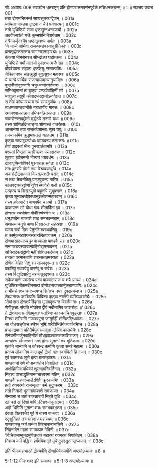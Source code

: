 श्रीः
अध्यायः 008
सञ्जयेन धृतराष्ट्रम् प्रति द्रोणपराक्रमवर्णनपूर्वकं तन्निधनकथनम् ॥ 1 ॥
सञ्जय उवाच 	001  
तथा द्रोणमभिघ्नन्तं साश्वसूतरथद्विपान् ।	001a  
व्यथिताः पाण्डवा दृष्ट्वा न चैनं पर्यवारयन् ॥	001c  
ततो युधिष्ठिरो राजा धृष्टद्युम्नधनञ्जयौ ।	002a  
अब्रवीत्सर्वतो यत्तैः कुम्भयोनिर्निवार्यताम् ॥	002c  
तत्रैनमर्जुनश्चैव धृष्टद्युम्नश्च पार्षतः ।	003a  
\'ये चान्ये पार्थिवा राजन्पाण्डवस्यानुसैनिकाः ।	003c  
प्रत्यगृह्णंस्ततस्तत्र समागच्छन्महारथाः ॥	003e  
केकया भीमसेनश्च सौभद्रोऽथ घटोत्कचः ।	004a  
युधिष्ठिरो यमौ मात्स्यो द्रुपदश्चात्मजैः सह ॥	004c  
द्रौपदेयाश्च संहृष्टा धृष्टकेतुः ससात्यकिः ।	005a  
चेकितानश्च सङ्क्रुद्धो युयुत्सुश्च महारथः ॥	005c  
ये चान्ये पार्थिवा राजन्पाण्डवस्यानुयायिनः ।	006a  
कुलवीर्यानुरूपाणि चक्रुः कर्माण्यनेकशः ॥	006c  
सम्भिद्यमानां तां दृष्ट्वा पाण्डवैर्वाहिनीं रणे ।	007a  
व्यावृत्य चक्षुषी कोपाद्भारद्वाजोऽन्ववैक्षत ॥	007c  
स तीव्रं कोपमास्थाय रथे समरदुर्जयः ।	008a  
व्यधमत्पाण्डवानीकं महाभ्राणीव मारुतः ॥	008c  
रथानश्वान्नरान्नागानभिधावन्नितस्ततः ।	009a  
चचारोन्मत्तवद्द्रोणो वृद्धोऽपि तरुणो यथा ॥	009c  
तस्य शोणितदिग्धाङ्गाः शोणास्ते वातरंहसः ।	010a  
आजानेया हया राजन्नविश्रान्ताः सुखं ययुः ॥	010c  
तमन्तकमिव क्रुद्धमापतन्तं यतव्रतम् ।	011a  
दृष्ट्वा सम्प्राद्रवन्योधाः पाण्डवस्य ततस्ततः ॥	011c  
तेषां प्राद्रवतां भीमः पुनरावर्ततामपि ।	012a  
पश्यतां तिष्ठतां चासीच्छब्दः परमदारुणः ॥	012c  
शूराणां हर्षजननो भीरूणां भयवर्धनः ।	013a  
द्यावापृथिव्योर्विवरं पूरयामास सर्वतः ॥	013c  
ततः पुनरपि द्रोणो नाम विश्रावयन्युधि ।	014a  
अकरोद्रौद्रमात्मानं किरञ्छरशतैः परान् ॥	014c  
स तथा तेष्वनीकेषु पाण्डुपुत्रस्य मारिष ।	015a  
कालवद्व्यचरद्द्रोणो युवेव स्थविरो बली ॥	015c  
उत्कृत्य च शिरांस्युग्रो बाहूनपि सुभूषणान् ।	016a  
कृत्वा शून्यान्रथोपस्थानुदक्रोशन्महारवान् ॥	016c  
तस्य हर्षप्रणादेन बाणवर्षेण च प्रभो ।	017a  
प्राकम्पन्त रणे योधा गावः शीतार्दिता इव ॥	017c  
द्रोणस्य रथघोषेण मौर्वीनिष्पेषणेन च ।	018a  
धनुःशब्देन चाकाशे शब्दः समभवन्महान् ॥	018c  
अथास्य धनुषो बाणा निस्सरन्तः सहस्रशः ।	019a  
व्याप्य सर्वा दिशः पेतुर्नागाश्वरथपत्तिषु ॥	019c  
तं कार्मुकमहावेगमस्त्रज्वलितपावकम् ।	020a  
द्रोणमासादयाञ्चक्रुः पाञ्चालाः पाण्डवैः सह ॥	020c  
सनागरथपत्त्यश्वान्प्राहिणोद्यमसादनम् ।	021a  
अचिरादकरोद्द्रोणो महीं शोणितकर्दमाम् ॥	021c  
तन्वता परमास्त्राणि शरान्सततमस्यता ।	022a  
द्रोणेन विहितं दिक्षु शरजालमदृश्यत ॥	022c  
पदातिषु रथाश्वेषु वारणेषु च सर्वशः ।	023a  
तस्य विद्युदिवाभ्रेषु चरन्केतुरदृश्यत ॥	023c  
सकेकयानां प्रवरांश्च पञ्च पाञ्चालराजं च शरैः प्रमथ्य ।	024a  
युधिष्ठिरानीकमदीनसत्वो द्रोणोऽभ्ययात्कार्मुकबाणपाणिः ॥	024c  
तं भीमसेनश्च धनञ्जयश्च शिनेश्च नप्ता द्रुपदात्मजश्च ।	025a  
शैब्यात्मजः काशिपतिः शिबिश्च दृष्ट्वा नदन्तो व्यकिरञ्छरौघैः ॥	025c  
\'तेषां शरा द्रोणशरैर्निकृत्ता भूमावदृश्यन्त विवर्तमानाः ।	026a  
श्रेणीकृताः संयति मोघवेगा द्वीपे नदीनामिव काशरोहाः ॥\'	026c  
ते द्रोणबाणासनविप्रमुक्ताः पतत्रिणः काञ्चनचित्रपुङ्खाः ।	027a  
भित्त्वा शरीराणि गजाश्वयूनां जग्मुर्महीं शोणितदिग्धवाजाः ॥	027c  
सा योधसङ्घैश्च रथैश्च भूमिः शरैर्विभिन्नैर्गजवाजिभिश्च ।	028a  
प्रच्छाद्यमाना पतितैर्बभूव समावृता द्यौरिव कालमेघैः ॥	028c  
शैनेयभीमार्जुनवाहिनीशं सौभ्रद्रपाञ्चालसकाशिराजम् ।	029a  
अन्यांश्च वीरान्समरे ममर्द द्रोणः सुतानां तव भूतिकामः ॥	029c  
एतानि चान्यानि च कौरवेन्द्र कर्माणि कृत्वा समरे महात्मा ।	030a  
प्रताप्य लोकानिव कालसूर्यो द्रोणो गतः स्वर्गमितो हि राजन् ॥	030c  
एवं रुक्मरथः शूरो हत्वा शतसहस्रशः ।	031a  
पाण्डवानां रणे योधान्पार्षतेन निपातितः ॥	031c  
अक्षौहिणीमभ्यधिकां शूराणामनिवर्तिनाम् ।	032a  
निहत्य पश्चाद्धृतिमानगच्छत्परमां गतिम् ॥	032c  
पाण्डवैः सहपाञ्चालैरशिवैः क्रूरकर्मभिः ।	033a  
हतो रुक्मरथो राजन्कृत्वा कर्म सुदुष्करम् ॥	033c  
ततो निनादो भूतानामाकाशे समजायत ।	034a  
सैन्यानां च ततो राजन्नाचार्ये निहते युधि ॥	034c  
द्यां धरां खं दिशो वापि प्रदिशर्श्चानुनादयन् ।	035a  
अहो धिगिति भूतानां शब्दः समभवद्भृशम् ॥	035c  
देवताः पितरश्चैव पूर्वे ये चास्य बान्धवाः ।	036a  
ददृशुर्निहतं तत्र भारद्वाजं महारथम् ॥	036c  
पाण्डवास्तु जयं लब्ध्वा सिंहनादान्प्रचक्रिरे ।	037a  
सिंहनादेन महता समकम्पत मेदिनी ॥	037c  
\'विचित्रजाम्बूनदभूषितध्वजं महारथं रुक्मरथं निपातितम् ।	038a  
निशम्य कश्चिद्धि न हर्षमेयिवानृते मृधे द्रुपदसुतान्सृञ्जयान्  ॥\'	038c  

इति श्रीमन्महाभारते द्रोणपर्वणि द्रोणाभिषेकपर्वणि अष्टमोऽध्यायः ॥ 8 ॥

5-1-12 भीमः शब्द इति सम्बन्धः ॥ 5-1-8 अष्टमोऽध्यायः ॥
